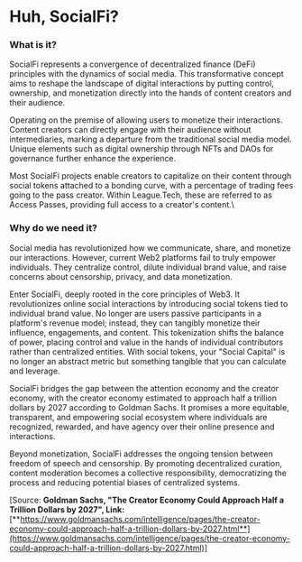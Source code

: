 # Huh, SocialFi?

### What is it?&#x20;

SocialFi represents a convergence of decentralized finance (DeFi) principles with the dynamics of social media. This transformative concept aims to reshape the landscape of digital interactions by putting control, ownership, and monetization directly into the hands of content creators and their audience.

Operating on the premise of allowing users to monetize their interactions. Content creators can directly engage with their audience without intermediaries, marking a departure from the traditional social media model. Unique elements such as digital ownership through NFTs and DAOs for governance further enhance the experience.

Most SocialFi projects enable creators to capitalize on their content through social tokens attached to a bonding curve, with a percentage of trading fees going to the pass creator. Within League.Tech, these are referred to as Access Passes, providing full access to a creator's content.\


### Why do we need it?&#x20;

Social media has revolutionized how we communicate, share, and monetize our interactions. However, current Web2 platforms fail to truly empower individuals. They centralize control, dilute individual brand value, and raise concerns about censorship, privacy, and data monetization.

Enter SocialFi, deeply rooted in the core principles of Web3. It revolutionizes online social interactions by introducing social tokens tied to individual brand value. No longer are users passive participants in a platform's revenue model; instead, they can tangibly monetize their influence, engagements, and content. This tokenization shifts the balance of power, placing control and value in the hands of individual contributors rather than centralized entities. With social tokens, your "Social Capital" is no longer an abstract metric but something tangible that you can calculate and leverage.

SocialFi bridges the gap between the attention economy and the creator economy, with the creator economy estimated to approach half a trillion dollars by 2027 according to Goldman Sachs. It promises a more equitable, transparent, and empowering social ecosystem where individuals are recognized, rewarded, and have agency over their online presence and interactions.

Beyond monetization, SocialFi addresses the ongoing tension between freedom of speech and censorship. By promoting decentralized curation, content moderation becomes a collective responsibility, democratizing the process and reducing potential biases of centralized systems.

\[Source: **Goldman Sachs, "The Creator Economy Could Approach Half a Trillion Dollars by 2027", Link:** [**https://www.goldmansachs.com/intelligence/pages/the-creator-economy-could-approach-half-a-trillion-dollars-by-2027.html**](https://www.goldmansachs.com/intelligence/pages/the-creator-economy-could-approach-half-a-trillion-dollars-by-2027.html)]
